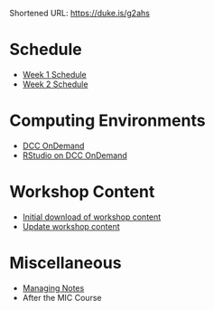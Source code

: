 Shortened URL: https://duke.is/g2ahs

# Schedule
- [Week 1 Schedule](admin/week1_schedule.md)
- [Week 2 Schedule](admin/week2_schedule.md)

# Computing Environments
- [DCC OnDemand](https://dcc-ondemand-01.oit.duke.edu/)
- [RStudio on DCC OnDemand](computing/dcc_ood/dcc_ood_rstudio.md)

# Workshop Content
- [Initial download of workshop content](computing/reproducible/git_cloning.md)
- [Update workshop content](computing/reproducible/git_pull.md)

# Miscellaneous
- [Managing Notes](admin/managing_file_modifications.md)
- After the MIC Course
